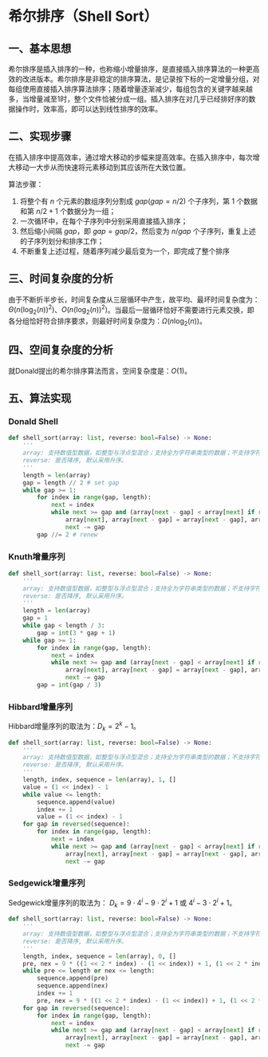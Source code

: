 # 希尔排序（Shell Sort）

## 一、基本思想

希尔排序是插入排序的一种，也称缩小增量排序，是直接插入排序算法的一种更高效的改进版本。希尔排序是非稳定的排序算法，是记录按下标的一定增量分组，对每组使用直接插入排序算法排序；随着增量逐渐减少，每组包含的关键字越来越多，当增量减至1时，整个文件恰被分成一组。插入排序在对几乎已经排好序的数据操作时，效率高，即可以达到线性排序的效率。

## 二、实现步骤

在插入排序中提高效率，通过增大移动的步幅来提高效率。在插入排序中，每次增大移动一大步从而快速将元素移动到其应该所在大致位置。

算法步骤：
1. 将整个有 $n$ 个元素的数组序列分割成 $gap(gap=n/2)$ 个子序列，第 $1$ 个数据和第 $n/2 + 1$ 个数据分为一组；
2. 一次循环中，在每个子序列中分别采用直接插入排序；
3. 然后缩小间隔 $gap$，即 $gap=gap/2$，然后变为 $n/gap$ 个子序列，重复上述的子序列划分和排序工作；
4. 不断重复上述过程，随着序列减少最后变为一个，即完成了整个排序

## 三、时间复杂度的分析

由于不断折半步长，时间复杂度从三层循环中产生，故平均、最坏时间复杂度为：$\Theta(n(\log_2(n))^2)$、$O(n(\log_2(n))^2)$。当最后一层循环恰好不需要进行元素交换，即各分组恰好符合排序要求，则最好时间复杂度为：$\Omega(n \log_2(n))$。

## 四、空间复杂度的分析

就Donald提出的希尔排序算法而言，空间复杂度是：$O(1)$。

## 五、算法实现

### Donald Shell

```python
def shell_sort(array: list, reverse: bool=False) -> None:
    '''
    array: 支持数值型数据，如整型与浮点型混合；支持全为字符串类型的数据；不支持字符串型与数值型混合。
    reverse: 是否降序, 默认采用升序。
    '''
    length = len(array)
    gap = length // 2 # set gap
    while gap >= 1:
        for index in range(gap, length):
            next = index
            while next >= gap and (array[next - gap] < array[next] if reverse else array[next - gap] > array[next]): # insertion sort
                array[next], array[next - gap] = array[next - gap], array[next]
                next -= gap
        gap //= 2 # renew
```

### Knuth增量序列

```python
def shell_sort(array: list, reverse: bool=False) -> None:
    '''
    array: 支持数值型数据，如整型与浮点型混合；支持全为字符串类型的数据；不支持字符串型与数值型混合。
    reverse: 是否降序, 默认采用升序。
    '''
    length = len(array)
    gap = 1
    while gap < length / 3:
        gap = int(3 * gap + 1)
    while gap >= 1:
        for index in range(gap, length):
            next = index
            while next >= gap and (array[next - gap] < array[next] if reverse else array[next - gap] > array[next]):
                array[next], array[next - gap] = array[next - gap], array[next]
                next -= gap
        gap = int(gap / 3)
```

### Hibbard增量序列

Hibbard增量序列的取法为：$D_k=2^k-1$。

```python
def shell_sort(array: list, reverse: bool=False) -> None:
    '''
    array: 支持数值型数据，如整型与浮点型混合；支持全为字符串类型的数据；不支持字符串型与数值型混合。
    reverse: 是否降序, 默认采用升序。
    '''
    length, index, sequence = len(array), 1, []
    value = (1 << index) - 1
    while value <= length:
        sequence.append(value)
        index += 1
        value = (1 << index) - 1
    for gap in reversed(sequence):
        for index in range(gap, length):
            next = index
            while next >= gap and (array[next - gap] < array[next] if reverse else array[next - gap] > array[next]):
                array[next], array[next - gap] = array[next - gap], array[next]
                next -= gap  
```

### Sedgewick增量序列

Sedgewick增量序列的取法为： $D_k=9 \cdot 4^i-9 \cdot 2^i + 1$ 或 $4^i - 3 \cdot 2^i + 1$。

```python
def shell_sort(array: list, reverse: bool=False) -> None:
    '''
    array: 支持数值型数据，如整型与浮点型混合；支持全为字符串类型的数据；不支持字符串型与数值型混合。
    reverse: 是否降序, 默认采用升序。
    '''
    length, index, sequence = len(array), 0, []
    pre, nex = 9 * ((1 << 2 * index) - (1 << index)) + 1, (1 << 2 * index + 4) - 3 * (1 << index + 2) + 1
    while pre <= length or nex <= length:
        sequence.append(pre)
        sequence.append(nex)
        index += 1
        pre, nex = 9 * ((1 << 2 * index) - (1 << index)) + 1, (1 << 2 * index + 4) - 3 * (1 << index + 2) + 1
    for gap in reversed(sequence):
        for index in range(gap, length):
            next = index
            while next >= gap and (array[next - gap] < array[next] if reverse else array[next - gap] > array[next]):
                array[next], array[next - gap] = array[next - gap], array[next]
                next -= gap
```